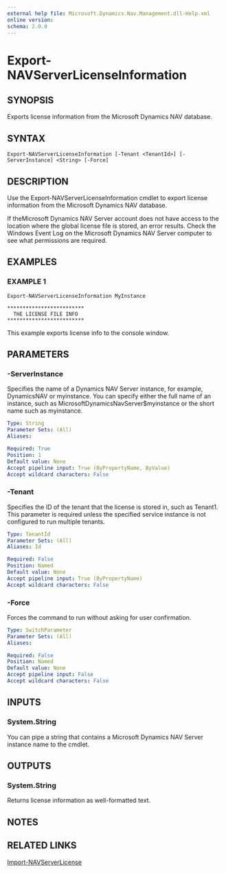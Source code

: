 ```yaml
---
external help file: Microsoft.Dynamics.Nav.Management.dll-Help.xml
online version:
schema: 2.0.0
---
```


# Export-NAVServerLicenseInformation

## SYNOPSIS
Exports license information from the Microsoft Dynamics NAV database.

## SYNTAX

```
Export-NAVServerLicenseInformation [-Tenant <TenantId>] [-ServerInstance] <String> [-Force]
```

## DESCRIPTION
Use the Export-NAVServerLicenseInformation cmdlet to export license information from the Microsoft Dynamics NAV database.

If theMicrosoft Dynamics NAV Server account does not have access to the location where the global license file is stored, an error results. Check the Windows Event Log on the Microsoft Dynamics NAV Server computer to see what permissions are required.

## EXAMPLES

### EXAMPLE 1
```
Export-NAVServerLicenseInformation MyInstance

*************************
  THE LICENSE FILE INFO
*************************
```

This example exports license info to the console window.

## PARAMETERS

### -ServerInstance
Specifies the name of a Dynamics NAV Server instance, for example, DynamicsNAV or myinstance.
You can specify either the full name of an instance, such as MicrosoftDynamicsNavServer$myinstance or the short name such as myinstance.

```yaml
Type: String
Parameter Sets: (All)
Aliases:

Required: True
Position: 1
Default value: None
Accept pipeline input: True (ByPropertyName, ByValue)
Accept wildcard characters: False
```

### -Tenant
Specifies the ID of the tenant that the license is stored in, such as Tenant1.
This parameter is required unless the specified service instance is not configured to run multiple tenants.

```yaml
Type: TenantId
Parameter Sets: (All)
Aliases: Id

Required: False
Position: Named
Default value: None
Accept pipeline input: True (ByPropertyName)
Accept wildcard characters: False
```

### -Force
Forces the command to run without asking for user confirmation.

```yaml
Type: SwitchParameter
Parameter Sets: (All)
Aliases:

Required: False
Position: Named
Default value: None
Accept pipeline input: False
Accept wildcard characters: False
```

## INPUTS

### System.String
You can pipe a string that contains a Microsoft Dynamics NAV Server instance name to the cmdlet.

## OUTPUTS

### System.String
Returns license information as well-formatted text.

## NOTES
## RELATED LINKS
[Import-NAVServerLicense](Import-NAVServerLicense.md)
